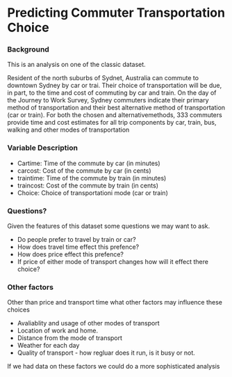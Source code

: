 
# Predicting Commuter Transportation Choice

### Background

This is an analysis on one of the classic dataset. 

Resident of the north suburbs of Sydnet, Australia can commute to downtown Sydney by car or trai. Their choice of transportation will be due, in part, to the time and cost of commuting by car and train. On the day of the Journey to Work Survey, Sydney commuters indicate their primary method of transportation and their best alternative method of transportation (car or train). For both the chosen and alternativemethods, 333 commuters provide time and cost estimates for all trip components by car, train, bus, walking and other modes of transportation


### Variable Description
* Cartime: Time of the commute by car (in minutes)
* carcost: Cost of the commute by car (in cents)
* traintime: Time of the commute by train (in minutes)
* traincost: Cost of the commute by train (in cents)
* Choice: Choice of transportationi mode (car or train)

### Questions?

Given the features of this dataset some questions we may want to ask.

* Do people prefer to travel by train or car? 
* How does travel time effect this prefence?
* How does price effect this prefence?
* If price of either mode of transport changes how will it effect there choice?


### Other factors

 Other than price and transport time what other factors may influence these choices

* Avaliablity and usage of other modes of transport
* Location of work and home.
* Distance from the mode of transport 
* Weather for each day
* Quality of transport - how regluar does it run, is it busy or not.

If we had data on these factors we could do a more sophisticated analysis 
 
